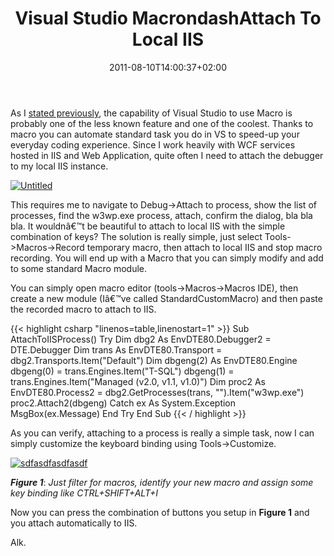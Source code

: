﻿---
title: "Visual Studio MacrondashAttach To Local IIS"
description: ""
date: 2011-08-10T14:00:37+02:00
draft: false
tags: [Visual Studio]
categories: [Visual Studio]
---
As I [stated previously](http://www.codewrecks.com/blog/index.php/2011/04/07/visual-studio-macro-to-the-rescue/), the capability of Visual Studio to use Macro is probably one of the less known feature and one of the coolest. Thanks to macro you can automate standard task you do in VS to speed-up your everyday coding experience. Since I work heavily with WCF services hosted in IIS and Web Application, quite often I need to attach the debugger to my local IIS instance.

[![Untitled](https://www.codewrecks.com/blog/wp-content/uploads/2011/08/Untitled_thumb1.jpg "Untitled")](https://www.codewrecks.com/blog/wp-content/uploads/2011/08/Untitled1.jpg)

This requires me to navigate to Debug-&gt;Attach to process, show the list of processes, find the w3wp.exe process, attach, confirm the dialog, bla bla bla. It wouldnâ€™t be beautiful to attach to local IIS with the simple combination of keys? The solution is really simple, just select Tools-&gt;Macros-&gt;Record temporary macro, then attach to local IIS and stop macro recording. You will end up with a Macro that you can simply modify and add to some standard Macro module.

You can simply open macro editor (tools-&gt;Macros-&gt;Macros IDE), then create a new module (Iâ€™ve called StandardCustomMacro) and then paste the recorded macro to attach to IIS.

{{< highlight csharp "linenos=table,linenostart=1" >}}
Sub AttachToIISProcess()
Try
Dim dbg2 As EnvDTE80.Debugger2 = DTE.Debugger
Dim trans As EnvDTE80.Transport = dbg2.Transports.Item("Default")
Dim dbgeng(2) As EnvDTE80.Engine
dbgeng(0) = trans.Engines.Item("T-SQL")
dbgeng(1) = trans.Engines.Item("Managed (v2.0, v1.1, v1.0)")
Dim proc2 As EnvDTE80.Process2 = dbg2.GetProcesses(trans, "").Item("w3wp.exe")
proc2.Attach2(dbgeng)
Catch ex As System.Exception
MsgBox(ex.Message)
End Try
End Sub
{{< / highlight >}}

As you can verify, attaching to a process is really a simple task, now I can simply customize the keyboard binding using Tools-&gt;Customize.

[![sdfasdfasdfasdf](https://www.codewrecks.com/blog/wp-content/uploads/2011/08/sdfasdfasdfasdf_thumb.jpg "sdfasdfasdfasdf")](https://www.codewrecks.com/blog/wp-content/uploads/2011/08/sdfasdfasdfasdf.jpg)

 ***Figure 1***: *Just filter for macros, identify your new macro and assign some key binding like CTRL+SHIFT+ALT+I*

Now you can press the combination of buttons you setup in  **Figure 1** and you attach automatically to IIS.

Alk.
